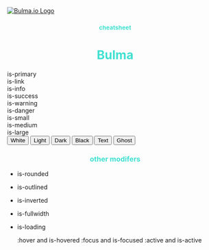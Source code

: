 <head>
 
  <link 
    href="https://fonts.googleapis.com/css?family=Fira+Mono:500&display=swap" 
    rel="stylesheet">
    <script src="https://code.jquery.com/jquery-3.5.1.min.js" integrity="sha256-9/aliU8dGd2tb6OSsuzixeV4y/faTqgFtohetphbbj0=" crossorigin="anonymous"></script>
<style> 
body ::selection {
  /*highlighting*/
  background: transparent;
  text-shadow: 
    1px  0px 1px ,
    0px  1px 1px ,
    -1px  0px 1px ,
    0px -1px 1px ,
    0px  1px black ,
    1px  0px black ,
    -1px  0px black ,
    0px -1px black ;
  text-outline: black;  
}
h1, h2, h3, h4, h5, h6 {
  text-align: center;
  text-shadow: none;
  font-weight: bolder;
  color: Turquoise;
}
</style>
</head>    
<div id="stack-container">
  <a href="https://bulma.io/documentation"><img src="https://seeklogo.com/images/B/bulma-logo-45B5145BF4-seeklogo.com.png" alt="Bulma.io Logo"></a>
</div>

### <sub class="hotpink panel">cheatsheet</sub>
#  <span class="react">Bulma</span>

<div class="paginations buttons is-centered">
  <div class="button is-primary">is-primary</div>
  <div class="button is-link">is-link</div>
  <div class="button is-info">is-info</div>
  <div class="button is-success">is-success</div>
  <div class="button is-warning">is-warning</div>
  <div class="button is-danger">is-danger</div>
</div>


<div class="pagination">
  <div class="button is-primary is-small">is-small</div>
  <div class="button is-primary is-medium">is-medium</div>
  <div class="button is-primary is-large">is-large</div>
</div>

<div class="buttons is-centered">
  <button class="button is-white">White</button>
  <button class="button is-light">Light</button>
  <button class="button is-dark">Dark</button>
  <button class="button is-black">Black</button>
  <button class="button is-text">Text</button>
  <button class="button is-ghost">Ghost</button>
</div>

### other modifers
- is-rounded
- is-outlined 
- is-inverted
- is-fullwidth
- is-loading

    :hover and is-hovered
    :focus and is-focused
    :active and is-active

